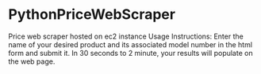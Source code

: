 # PythonPriceWebScraper
Price web scraper hosted on ec2 instance
Usage Instructions: Enter the name of your desired product and its associated model number in the html form and submit it. In 30 seconds to 2 minute, your results will populate on the web page.
